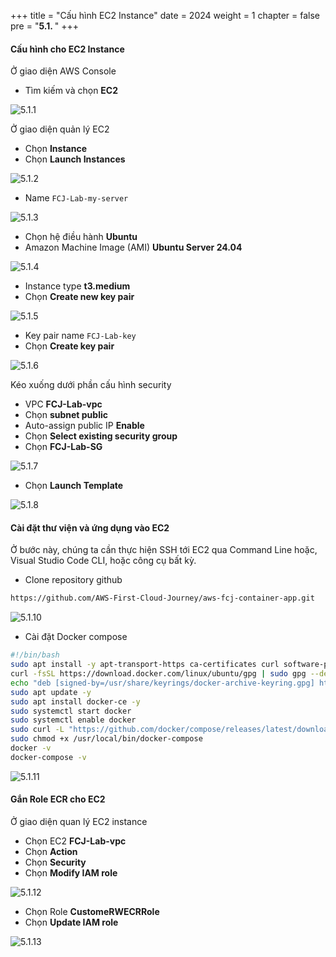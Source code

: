 +++
title = "Cấu hình EC2 Instance"
date = 2024
weight = 1
chapter = false
pre = "<b>5.1. </b>"
+++

#### Cấu hình cho EC2 Instance

Ở giao diện AWS Console

- Tìm kiếm và chọn **EC2**

![5.1.1](/images/5-configure-ec2/5.1.1.png)

Ở giao diện quản lý EC2

- Chọn **Instance**
- Chọn **Launch Instances**

![5.1.2](/images/5-configure-ec2/5.1.2.png)

- Name `FCJ-Lab-my-server`

![5.1.3](/images/5-configure-ec2/5.1.3.png)

- Chọn hệ điều hành **Ubuntu**
- Amazon Machine Image (AMI) **Ubuntu Server 24.04**

![5.1.4](/images/5-configure-ec2/5.1.4.png)

- Instance type **t3.medium**
- Chọn **Create new key pair**

![5.1.5](/images/5-configure-ec2/5.1.5.png)

- Key pair name `FCJ-Lab-key`
- Chọn **Create key pair**

![5.1.6](/images/5-configure-ec2/5.1.6.png)

Kéo xuống dưới phần cấu hình security

- VPC **FCJ-Lab-vpc**
- Chọn **subnet public**
- Auto-assign public IP **Enable**
- Chọn **Select existing security group**
- Chọn **FCJ-Lab-SG**

![5.1.7](/images/5-configure-ec2/5.1.7.png)

- Chọn **Launch Template**

![5.1.8](/images/5-configure-ec2/5.1.8.png)

#### Cài đặt thư viện và ứng dụng vào EC2

Ở bước này, chúng ta cần thực hiện SSH tới EC2 qua Command Line hoặc, Visual Studio Code CLI, hoặc công cụ bất kỳ.

- Clone repository github

```bash
https://github.com/AWS-First-Cloud-Journey/aws-fcj-container-app.git
```

![5.1.10](/images/5-configure-ec2/5.1.10.png)

- Cài đặt Docker compose

```bash
#!/bin/bash
sudo apt install -y apt-transport-https ca-certificates curl software-properties-common
curl -fsSL https://download.docker.com/linux/ubuntu/gpg | sudo gpg --dearmor -o /usr/share/keyrings/docker-archive-keyring.gpg
echo "deb [signed-by=/usr/share/keyrings/docker-archive-keyring.gpg] https://download.docker.com/linux/ubuntu $(lsb_release -cs) stable" | sudo tee /etc/apt/sources.list.d/docker.list > /dev/null
sudo apt update -y
sudo apt install docker-ce -y
sudo systemctl start docker
sudo systemctl enable docker
sudo curl -L "https://github.com/docker/compose/releases/latest/download/docker-compose-$(uname -s)-$(uname -m)" -o /usr/local/bin/docker-compose
sudo chmod +x /usr/local/bin/docker-compose
docker -v
docker-compose -v
```

![5.1.11](/images/5-configure-ec2/5.1.11.png)

#### Gắn Role ECR cho EC2

Ở giao diện quan lý EC2 instance

- Chọn EC2 **FCJ-Lab-vpc**
- Chọn **Action**
- Chọn **Security**
- Chọn **Modify IAM role**

![5.1.12](/images/5-configure-ec2/5.1.12.png)

- Chọn Role **CustomeRWECRRole**
- Chọn **Update IAM role**

![5.1.13](/images/5-configure-ec2/5.1.13.png)
